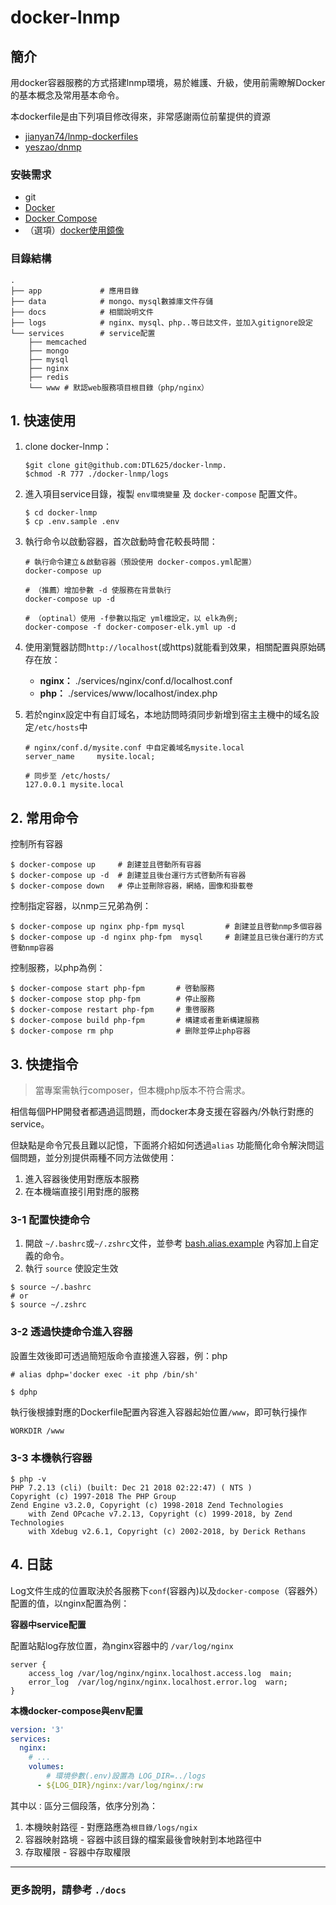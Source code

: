 # docker-lnmp

## 簡介
用docker容器服務的方式搭建lnmp環境，易於維護、升級，使用前需瞭解Docker的基本概念及常用基本命令。

本dockerfile是由下列項目修改得來，非常感謝兩位前輩提供的資源

- [jianyan74/lnmp-dockerfiles](https://github.com/jianyan74/lnmp-dockerfiles)
- [yeszao/dnmp](https://github.com/yeszao/dnmp)

### 安裝需求
- git
- [Docker](https://docs.docker.com/engine/installation/linux/docker-ce/centos/)
- [Docker Compose](https://docs.docker.com/compose/install/#install-compose)
- （選項）[docker使用鏡像](https://github.com/yeasy/docker_practice/blob/master/install/mirror.md)


### 目錄結構

```
.
├── app  			# 應用目錄
├── data 			# mongo、mysql數據庫文件存儲
├── docs 			# 相關說明文件
├── logs 			# nginx、mysql、php..等日誌文件，並加入gitignore設定
└── services 		# service配置
    ├── memcached
    ├── mongo
    ├── mysql
    ├── nginx
    ├── redis
    └── www # 默認web服務項目根目錄（php/nginx）
```

## 1. 快速使用

1. clone docker-lnmp：
    
    ```
    $git clone git@github.com:DTL625/docker-lnmp.
    $chmod -R 777 ./docker-lnmp/logs
    ```
    
2. 進入項目service目錄，複製 `env環境變量` 及 `docker-compose` 配置文件。
    
    ```
    $ cd docker-lnmp
    $ cp .env.sample .env 
    ```

3. 執行命令以啟動容器，首次啟動時會花較長時間：
    
    ```
    # 執行命令建立＆啟動容器（預設使用 docker-compos.yml配置）
    docker-compose up
    
    # （推薦）增加參數 -d 使服務在背景執行
    docker-compose up -d

    # （optinal）使用 -f參數以指定 yml檔設定，以 elk為例;
    docker-compose -f docker-composer-elk.yml up -d 
    ```

4. 使用瀏覽器訪問`http://localhost`(或https)就能看到效果，相關配置與原始碼存在放：
    - **nginx：** ./services/nginx/conf.d/localhost.conf
    - **php：** ./services/www/localhost/index.php

5. 若於nginx設定中有自訂域名，本地訪問時須同步新增到宿主主機中的域名設定`/etc/hosts`中

	```
	# nginx/conf.d/mysite.conf 中自定義域名mysite.local
	server_name     mysite.local;
	
	# 同步至 /etc/hosts/
	127.0.0.1 mysite.local
	```
   
## 2. 常用命令

控制所有容器

```
$ docker-compose up     # 創建並且啓動所有容器
$ docker-compose up -d  # 創建並且後台運行方式啓動所有容器
$ docker-compose down   # 停止並刪除容器，網絡，圖像和掛載卷 
```

控制指定容器，以nmp三兄弟為例：

```
$ docker-compose up nginx php-fpm mysql         # 創建並且啓動nmp多個容器
$ docker-compose up -d nginx php-fpm  mysql     # 創建並且已後台運行的方式啓動nmp容器
```

控制服務，以php為例：

```
$ docker-compose start php-fpm       # 啓動服務
$ docker-compose stop php-fpm        # 停止服務
$ docker-compose restart php-fpm     # 重啓服務
$ docker-compose build php-fpm       # 構建或者重新構建服務
$ docker-compose rm php              # 删除並停止php容器
```

## 3. 快捷指令

> 當專案需執行composer，但本機php版本不符合需求。

相信每個PHP開發者都遇過這問題，而docker本身支援在容器內/外執行對應的service。

但缺點是命令冗長且難以記憶，下面將介紹如何透過`alias` 功能簡化命令解決問這個問題，並分別提供兩種不同方法做使用：

1. 進入容器後使用對應版本服務
2. 在本機端直接引用對應的服務

### 3-1 配置快捷命令

1. 開啟 `~/.bashrc`或`~/.zshrc`文件，並參考 [bash.alias.example](https://github.com/DTL625/docker-lnmp/blob/v1.0-doc/docs/bash.alias.example) 內容加上自定義的命令。
2. 執行 `source` 使設定生效

```
$ source ~/.bashrc 
# or 
$ source ~/.zshrc 
```

### 3-2 透過快捷命令進入容器

設置生效後即可透過簡短版命令直接進入容器，例：php
 
```
# alias dphp='docker exec -it php /bin/sh'

$ dphp
```

執行後根據對應的Dockerfile配置內容進入容器起始位置`/www`，即可執行操作

```
WORKDIR /www
```

### 3-3 本機執行容器

```
$ php -v
PHP 7.2.13 (cli) (built: Dec 21 2018 02:22:47) ( NTS )
Copyright (c) 1997-2018 The PHP Group
Zend Engine v3.2.0, Copyright (c) 1998-2018 Zend Technologies
    with Zend OPcache v7.2.13, Copyright (c) 1999-2018, by Zend Technologies
    with Xdebug v2.6.1, Copyright (c) 2002-2018, by Derick Rethans
```

## 4. 日誌

Log文件生成的位置取決於各服務下`conf`(容器內)以及`docker-compose`（容器外）配置的值，以nginx配置為例：


**容器中service配置**

配置站點log存放位置，為nginx容器中的 `/var/log/nginx`

```
server {    
    access_log /var/log/nginx/nginx.localhost.access.log  main;
    error_log  /var/log/nginx/nginx.localhost.error.log  warn;
}
```

**本機docker-compose與env配置**

```yaml
version: '3'
services:
  nginx:
    # ...
    volumes:
        # 環境參數(.env)設置為 LOG_DIR=../logs
      - ${LOG_DIR}/nginx:/var/log/nginx/:rw 
```
其中以`：`區分三個段落，依序分別為：
1. 本機映射路徑 - 對應路應為`根目錄/logs/ngix`
2. 容器映射路境 - 容器中該目錄的檔案最後會映射到本地路徑中
3. 存取權限 - 容器中存取權限

---

### 更多說明，請參考 `./docs`